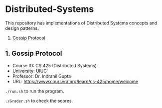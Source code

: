 # Distributed-Systems

This repository has implementations of Distributed Systems concepts and design patterns.

1. [Gossip Protocol](#gossip-protocol)


## 1. Gossip Protocol
   
- Course ID: CS 425 (Distributed Systems)
- University: UIUC
- Professor: Dr. Indranil Gupta
- URL: https://www.coursera.org/learn/cs-425/home/welcome

`./run.sh` to run the program.

`./Grader.sh` to check the scores.